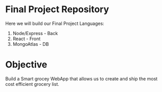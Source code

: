 # Final Project Repository 
Here we will build our Final Project
Languages: 
  1) Node/Express - Back
  2) React - Front
  3) MongoAtlas - DB

# Objective
Build a Smart grocey WebApp that allows us to create and ship the most cost efficient grocery list.
